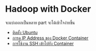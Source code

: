 # Hadoop with Docker

จะแบ่งออกเป็นหลาย part จะได้เช้าใจง่ายขึ้น
- [ติดตั้ง Ubuntu](part1.md)
- [การดู IP Address ของ Docker Container](part2.md)
- [การใช้งาน SSH เข้าไปยัง Container](part3.md)